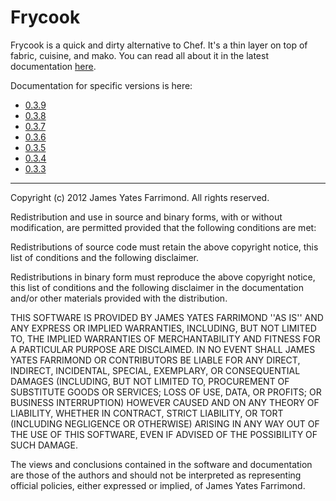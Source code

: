 # Frycook

Frycook is a quick and dirty alternative to Chef.  It's a thin layer
on top of fabric, cuisine, and mako.  You can read all about it in the
latest documentation
[here](http://jfarrimo.github.io/frycook/en/latest/index.html).

Documentation for specific versions is here:

* [0.3.9](http://jfarrimo.github.io/frycook/en/0.3.9/index.html)
* [0.3.8](http://jfarrimo.github.io/frycook/en/0.3.8/index.html)
* [0.3.7](http://jfarrimo.github.io/frycook/en/0.3.7/index.html)
* [0.3.6](http://jfarrimo.github.io/frycook/en/0.3.6/index.html)
* [0.3.5](http://jfarrimo.github.io/frycook/en/0.3.5/index.html)
* [0.3.4](http://jfarrimo.github.io/frycook/en/0.3.4/index.html)
* [0.3.3](http://jfarrimo.github.io/frycook/en/0.3.3/index.html)

---

Copyright (c) 2012 James Yates Farrimond. All rights reserved.

Redistribution and use in source and binary forms, with or without
modification, are permitted provided that the following conditions are
met:

Redistributions of source code must retain the above copyright notice,
this list of conditions and the following disclaimer.

Redistributions in binary form must reproduce the above copyright
notice, this list of conditions and the following disclaimer in the
documentation and/or other materials provided with the distribution.

THIS SOFTWARE IS PROVIDED BY JAMES YATES FARRIMOND ''AS IS'' AND ANY
EXPRESS OR IMPLIED WARRANTIES, INCLUDING, BUT NOT LIMITED TO, THE
IMPLIED WARRANTIES OF MERCHANTABILITY AND FITNESS FOR A PARTICULAR
PURPOSE ARE DISCLAIMED. IN NO EVENT SHALL JAMES YATES FARRIMOND OR
CONTRIBUTORS BE LIABLE FOR ANY DIRECT, INDIRECT, INCIDENTAL, SPECIAL,
EXEMPLARY, OR CONSEQUENTIAL DAMAGES (INCLUDING, BUT NOT LIMITED TO,
PROCUREMENT OF SUBSTITUTE GOODS OR SERVICES; LOSS OF USE, DATA, OR
PROFITS; OR BUSINESS INTERRUPTION) HOWEVER CAUSED AND ON ANY THEORY OF
LIABILITY, WHETHER IN CONTRACT, STRICT LIABILITY, OR TORT (INCLUDING
NEGLIGENCE OR OTHERWISE) ARISING IN ANY WAY OUT OF THE USE OF THIS
SOFTWARE, EVEN IF ADVISED OF THE POSSIBILITY OF SUCH DAMAGE.

The views and conclusions contained in the software and documentation
are those of the authors and should not be interpreted as representing
official policies, either expressed or implied, of James Yates
Farrimond.
